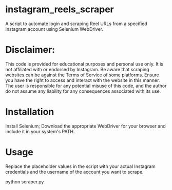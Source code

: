 # instagram_reels_scraper
A script to automate login and scraping Reel URLs from a specified Instagram account using Selenium WebDriver.

# Disclaimer:

This code is provided for educational purposes and personal use only. It is not affiliated with or endorsed by Instagram. Be aware that scraping websites can be against the Terms of Service of some platforms. Ensure you have the right to access and interact with the website in this manner. The user is responsible for any potential misuse of this code, and the author do not assume any liability for any consequences associated with its use.

# Installation
Install Selenium;
Download the appropriate WebDriver for your browser and include it in your system's PATH.

# Usage
Replace the placeholder values in the script with your actual Instagram credentials and the username of the account you want to scrape.

python scraper.py


